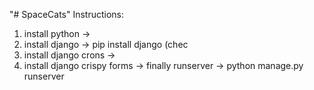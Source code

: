 "# SpaceCats" 
Instructions:
1) install python -> 
2) install django -> pip install django (chec
3) install django crons ->
4) install django crispy forms ->
finally runserver -> python manage.py runserver
